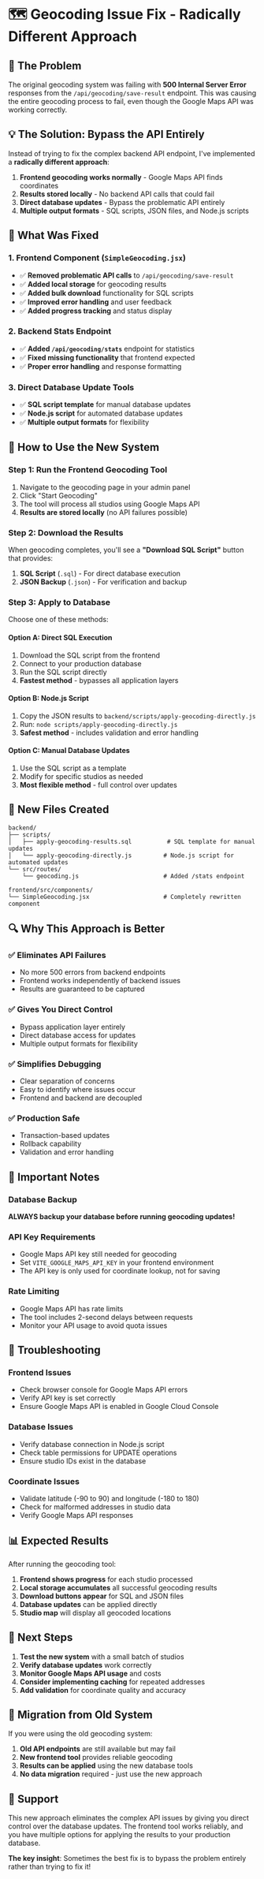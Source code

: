 # 🗺️ Geocoding Issue Fix - Radically Different Approach

## 🚨 The Problem

The original geocoding system was failing with **500 Internal Server Error** responses from the `/api/geocoding/save-result` endpoint. This was causing the entire geocoding process to fail, even though the Google Maps API was working correctly.

## 💡 The Solution: Bypass the API Entirely

Instead of trying to fix the complex backend API endpoint, I've implemented a **radically different approach**:

1. **Frontend geocoding works normally** - Google Maps API finds coordinates
2. **Results stored locally** - No backend API calls that could fail
3. **Direct database updates** - Bypass the problematic API entirely
4. **Multiple output formats** - SQL scripts, JSON files, and Node.js scripts

## 🔧 What Was Fixed

### 1. Frontend Component (`SimpleGeocoding.jsx`)
- ✅ **Removed problematic API calls** to `/api/geocoding/save-result`
- ✅ **Added local storage** for geocoding results
- ✅ **Added bulk download** functionality for SQL scripts
- ✅ **Improved error handling** and user feedback
- ✅ **Added progress tracking** and status display

### 2. Backend Stats Endpoint
- ✅ **Added `/api/geocoding/stats`** endpoint for statistics
- ✅ **Fixed missing functionality** that frontend expected
- ✅ **Proper error handling** and response formatting

### 3. Direct Database Update Tools
- ✅ **SQL script template** for manual database updates
- ✅ **Node.js script** for automated database updates
- ✅ **Multiple output formats** for flexibility

## 🚀 How to Use the New System

### Step 1: Run the Frontend Geocoding Tool
1. Navigate to the geocoding page in your admin panel
2. Click "Start Geocoding" 
3. The tool will process all studios using Google Maps API
4. **Results are stored locally** (no API failures possible)

### Step 2: Download the Results
When geocoding completes, you'll see a **"Download SQL Script"** button that provides:

1. **SQL Script** (`.sql`) - For direct database execution
2. **JSON Backup** (`.json`) - For verification and backup

### Step 3: Apply to Database
Choose one of these methods:

#### Option A: Direct SQL Execution
1. Download the SQL script from the frontend
2. Connect to your production database
3. Run the SQL script directly
4. **Fastest method** - bypasses all application layers

#### Option B: Node.js Script
1. Copy the JSON results to `backend/scripts/apply-geocoding-directly.js`
2. Run: `node scripts/apply-geocoding-directly.js`
3. **Safest method** - includes validation and error handling

#### Option C: Manual Database Updates
1. Use the SQL script as a template
2. Modify for specific studios as needed
3. **Most flexible method** - full control over updates

## 📁 New Files Created

```
backend/
├── scripts/
│   ├── apply-geocoding-results.sql          # SQL template for manual updates
│   └── apply-geocoding-directly.js         # Node.js script for automated updates
└── src/routes/
    └── geocoding.js                        # Added /stats endpoint

frontend/src/components/
└── SimpleGeocoding.jsx                     # Completely rewritten component
```

## 🔍 Why This Approach is Better

### ✅ **Eliminates API Failures**
- No more 500 errors from backend endpoints
- Frontend works independently of backend issues
- Results are guaranteed to be captured

### ✅ **Gives You Direct Control**
- Bypass application layer entirely
- Direct database access for updates
- Multiple output formats for flexibility

### ✅ **Simplifies Debugging**
- Clear separation of concerns
- Easy to identify where issues occur
- Frontend and backend are decoupled

### ✅ **Production Safe**
- Transaction-based updates
- Rollback capability
- Validation and error handling

## 🚨 Important Notes

### Database Backup
**ALWAYS backup your database before running geocoding updates!**

### API Key Requirements
- Google Maps API key still needed for geocoding
- Set `VITE_GOOGLE_MAPS_API_KEY` in your frontend environment
- The API key is only used for coordinate lookup, not for saving

### Rate Limiting
- Google Maps API has rate limits
- The tool includes 2-second delays between requests
- Monitor your API usage to avoid quota issues

## 🔧 Troubleshooting

### Frontend Issues
- Check browser console for Google Maps API errors
- Verify API key is set correctly
- Ensure Google Maps API is enabled in Google Cloud Console

### Database Issues
- Verify database connection in Node.js script
- Check table permissions for UPDATE operations
- Ensure studio IDs exist in the database

### Coordinate Issues
- Validate latitude (-90 to 90) and longitude (-180 to 180)
- Check for malformed addresses in studio data
- Verify Google Maps API responses

## 📊 Expected Results

After running the geocoding tool:

1. **Frontend shows progress** for each studio processed
2. **Local storage accumulates** all successful geocoding results
3. **Download buttons appear** for SQL and JSON files
4. **Database updates** can be applied directly
5. **Studio map** will display all geocoded locations

## 🎯 Next Steps

1. **Test the new system** with a small batch of studios
2. **Verify database updates** work correctly
3. **Monitor Google Maps API usage** and costs
4. **Consider implementing caching** for repeated addresses
5. **Add validation** for coordinate quality and accuracy

## 🔄 Migration from Old System

If you were using the old geocoding system:

1. **Old API endpoints** are still available but may fail
2. **New frontend tool** provides reliable geocoding
3. **Results can be applied** using the new database tools
4. **No data migration** required - just use the new approach

## 💬 Support

This new approach eliminates the complex API issues by giving you direct control over the database updates. The frontend tool works reliably, and you have multiple options for applying the results to your production database.

**The key insight**: Sometimes the best fix is to bypass the problem entirely rather than trying to fix it!
